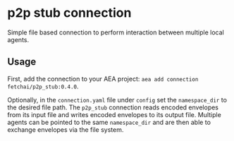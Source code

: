 # p2p stub connection
Simple file based connection to perform interaction between multiple local agents.

## Usage
First, add the connection to your AEA project: `aea add connection fetchai/p2p_stub:0.4.0`.

Optionally, in the `connection.yaml` file under `config` set the `namespace_dir` to the desired file path. The `p2p_stub` connection reads encoded envelopes from its input file and writes encoded envelopes to its output file. Multiple agents can be pointed to the same `namespace_dir` and are then able to exchange envelopes via the file system.

